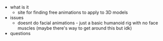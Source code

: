   * what is it
    * site for finding free animations to apply to 3D models
  * issues
    * doesnt do facial animations - just a basic humanoid rig with no face muscles (maybe there's way to get around this but idk)
  * questions